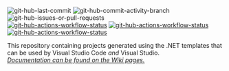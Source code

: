 ![git-hub-last-commit](https://img.shields.io/github/last-commit/kevindheath/samples?color=blue&style=plastic&logo=github&label=Last%20Commit)
![git-hub-commit-activity-branch](https://img.shields.io/github/commit-activity/m/kevindheath/samples/main?color=blue&style=plastic&logo=github&label=Commit%20activity)
![git-hub-issues-or-pull-requests](https://img.shields.io/github/issues/kevindheath/samples?color=blue&style=plastic&logo=github&label=Issues)
\
[![git-hub-actions-workflow-status](https://img.shields.io/github/actions/workflow/status/kevindheath/samples/merge.yml?style=plastic&label=%E2%99%BE%EF%B8%8F%20Pull%20Request%20Merge)](https://github.com/kevindheath/samples/actions/workflows/merge.yml)
[![git-hub-actions-workflow-status](https://img.shields.io/github/actions/workflow/status/kevindheath/samples/runtests.yml?style=plastic&label=%F0%9F%9A%A5%20Run%20Tests)](https://github.com/kevindheath/samples/actions/workflows/runtests.yml)
[![git-hub-actions-workflow-status](https://img.shields.io/github/actions/workflow/status/kevindheath/samples/publish.yml?style=plastic&label=%F0%9F%93%A6%20Publish%20Packages)](https://github.com/kevindheath/samples/actions/workflows/publish.yml)

This repository containing projects generated using the .NET templates that can be used by Visual Studio Code _and_ Visual Studio.\
_[Documentation can be found on the Wiki pages.](https://github.com/kevindheath/samples/wiki/Home)_